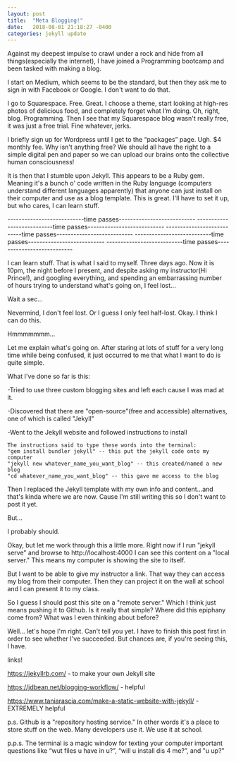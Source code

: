 ```yaml
---
layout: post
title:  "Meta Blogging!"
date:   2018-08-01 21:18:27 -0400
categories: jekyll update
---
```

Against my deepest impulse to crawl under a rock and hide from all things(especially the internet), I have joined a Programming bootcamp and been tasked with making a blog.

I start on Medium, which seems to be the standard, but then they ask me to sign in with Facebook or Google. I don't want to do that.

I go to Squarespace. Free. Great. I choose a theme, start looking at high-res photos of delicious food, and completely forget what I’m doing. Oh, right, blog. Programming. Then I see that my Squarespace blog wasn't really free, it was just a free trial. Fine whatever, jerks.

I briefly sign up for Wordpress until I get to the “packages” page. Ugh. $4 monthly fee. Why isn't anything free? We should all have the right to a simple digital pen and paper so we can upload our brains onto the collective human consciousness!

It is then that I stumble upon Jekyll. This appears to be a Ruby gem. Meaning it's a bunch o' code written in the Ruby language (computers understand different languages apparently) that anyone can just install on their computer and use as a blog template. This is great. I'll have to set it up, but who cares, I can learn stuff.



---------------------------time passes---------------------------
---------------------------time passes---------------------------
---------------------------time passes---------------------------
---------------------------time passes---------------------------
---------------------------time passes---------------------------



I can learn stuff. That is what I said to myself. Three days ago. Now it is 10pm, the night before I present, and despite asking my instructor(Hi Prince!), and googling everything, and spending an embarrassing number of hours trying to understand what's going on, I feel lost...

Wait a sec...

Nevermind, I don't feel lost. Or I guess I only feel half-lost. Okay. I think I can do this.

Hmmmmmmm...

Let me explain what's going on. After staring at lots of stuff for a very long time while being confused, it just occurred to me that what I want to do is quite simple.

What I've done so far is this:

-Tried to use three custom blogging sites and left each cause I was mad at it.

-Discovered that there are "open-source"(free and accessible) alternatives, one of which is called "Jekyll"

-Went to the Jekyll website and followed instructions to install

    The instructions said to type these words into the terminal:
    "gem install bundler jekyll" -- this put the jekyll code onto my computer
    "jekyll new whatever_name_you_want_blog" -- this created/named a new blog
    "cd whatever_name_you_want_blog" -- this gave me access to the blog

Then I replaced the Jekyll template with my own info and content...and that's kinda where we are now. Cause I'm still writing this so I don't want to post it yet.

But...

I probably should.

Okay, but let me work through this a little more. Right now if I run "jekyll serve" and browse to http://localhost:4000 I can see this content on a "local server." This means my computer is showing the site to itself.

But I want to be able to give my instructor a link. That way they can access my blog from their computer. Then they can project it on the wall at school and I can present it to my class.

So I guess I should post this site on a "remote server." Which I think just means pushing it to Github. Is it really that simple? Where did this epiphany come from? What was I even thinking about before?

Well... let's hope I'm right. Can't tell you yet. I have to finish this post first in order to see whether I've succeeded. But chances are, if you're seeing this, I have.





links!

https://jekyllrb.com/ - to make your own Jekyll site

https://jdbean.net/blogging-workflow/ - helpful

https://www.taniarascia.com/make-a-static-website-with-jekyll/ -EXTREMELY helpful

p.s. Github is a "repository hosting service." In other words it's a place to store stuff on the web. Many developers use it. We use it at school.

p.p.s. The terminal is a magic window for texting your computer important questions like “wut files u have in u?”, “will u install dis 4 me?”, and "u up?"
